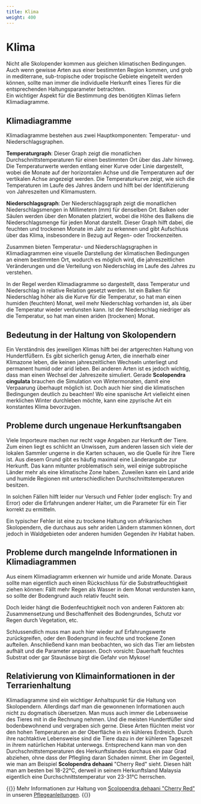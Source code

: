 ```yaml
---
title: Klima
weight: 400
---
```


# Klima

Nicht alle Skolopender kommen aus gleichen klimatischen Bedingungen. Auch wenn gewisse Arten aus einer bestimmten Region kommen, und grob in mediterrane, sub-tropische oder tropische Gebiete eingeteilt werden können, sollte man immer die individuelle Herkunft eines Tieres für die entsprechenden Haltungsparameter betrachten.  
Ein wichtiger Aspekt für die Bestimmung des benötigten Klimas liefern Klimadiagramme.

## Klimadiagramme

Klimadiagramme bestehen aus zwei Hauptkomponenten: Temperatur- und Niederschlagsgraphen. 

**Temperaturgraph**: Dieser Graph zeigt die monatlichen Durchschnittstemperaturen für einen bestimmten Ort über das Jahr hinweg. Die Temperaturwerte werden entlang einer Kurve oder Linie dargestellt, wobei die Monate auf der horizontalen Achse und die Temperaturen auf der vertikalen Achse angezeigt werden. Die Temperaturkurve zeigt, wie sich die Temperaturen im Laufe des Jahres ändern und hilft bei der Identifizierung von Jahreszeiten und Klimamustern.

**Niederschlagsgraph**: Der Niederschlagsgraph zeigt die monatlichen Niederschlagsmengen in Millimetern (mm) für denselben Ort. Balken oder Säulen werden über den Monaten platziert, wobei die Höhe des Balkens die Niederschlagsmenge für jeden Monat darstellt. Dieser Graph hilft dabei, die feuchten und trockenen Monate im Jahr zu erkennen und gibt Aufschluss über das Klima, insbesondere in Bezug auf Regen- oder Trockenzeiten.

Zusammen bieten Temperatur- und Niederschlagsgraphen in Klimadiagrammen eine visuelle Darstellung der klimatischen Bedingungen an einem bestimmten Ort, wodurch es möglich wird, die jahreszeitlichen Veränderungen und die Verteilung von Niederschlag im Laufe des Jahres zu verstehen.

In der Regel werden Klimadiagramme so dargestellt, dass Temperatur und Niederschlag in relative Relation gesetzt werden. Ist ein Balken für Niederschlag höher als die Kurve für die Temperatur, so hat man einen humiden (feuchten) Monat, weil mehr Niederschlag vorhanden ist, als über die Temperatur wieder verdunsten kann. Ist der Niederschlag niedriger als die Temperatur, so hat man einen ariden (trockenen) Monat.

## Bedeutung in der Haltung von Skolopendern

Ein Verständnis des jeweiligen Klimas hilft bei der artgerechten Haltung von Hundertfüßern. Es gibt sicherlich genug Arten, die innerhalb einer Klimazone leben, die keinen jahreszeitlichen Wechseln unterliegt und permanent humid oder arid leben. Bei anderen Arten ist es jedoch wichtig, dass man einen Wechsel der Jahreszeite simuliert. Gerade **Scolopendra cingulata** brauchen die Simulation von Wintermonaten, damit eine Verpaarung überhaupt möglich ist. Doch auch hier sind die klimatischen Bedingungen deutlich zu beachten! Wo eine spanische Art vielleicht einen merklichen Winter durchleben möchte, kann eine zpyrische Art ein konstantes Klima bevorzugen.  

## Probleme durch ungenaue Herkunftsangaben

Viele Importeure machen nur recht vage Angaben zur Herkunft der Tiere. Zum einen liegt es schlicht an Unwissen, zum anderen lassen sich viele der lokalen Sammler ungerne in die Karten schauen, wo die Quelle für ihre Tiere ist. Aus diesem Grund gibt es häufig maximal eine Länderangabe zur Herkunft. Das kann mitunter problematisch sein, weil einige subtropische Länder mehr als eine klimatische Zone haben. Zuweilen kann ein Land aride und humide Regionen mit unterschiedlichen Durchschnittstemperaturen besitzen.  

In solchen Fällen hilft leider nur Versuch und Fehler (oder englisch: Try and Error) oder die Erfahrungen anderer Halter, um die Parameter für ein Tier korrekt zu ermitteln.

Ein typischer Fehler ist eine zu trockene Haltung von afrikanischen Skolopendern, die durchaus aus sehr ariden Ländern stammen können, dort jedoch in Waldgebieten oder anderen humiden Gegenden ihr Habitat haben.

## Probleme durch mangelnde Informationen in Klimadiagrammen

Aus einem Klimadiagramm erkennen wir humide und aride Monate. Daraus sollte man eigentlich auch einen Rückschluss für die Substratfeuchtigkeit ziehen können: Fällt mehr Regen als Wasser in dem Monat verdunsten kann, so sollte der Bodengrund auch relativ feucht sein.

Doch leider hängt die Bodenfeuchtigkeit noch von anderen Faktoren ab: Zusammensetzung und Beschaffenheit des Bodengrundes, Schutz vor Regen durch Vegetation, etc. 

Schlussendlich muss man auch hier wieder auf Erfahrungswerte zurückgreifen, oder den Bodengrund in feuchte und trockene Zonen aufteilen. Anschließend kann man beobachten, wo sich das Tier am liebsten aufhält und die Parameter anpassen. Doch vorsicht: Dauerhaft feuchtes Substrat oder gar Staunässe birgt die Gefahr von Mykose!

## Relativierung von Klimainformationen in der Terrarienhaltung

Klimadiagramme sind ein wichtiger Anhaltspunkt für die Haltung von Skolopendern. Allerdings darf man die gewonnenen Informationen auch nicht zu dogmatisch übersetzen. Man muss auch immer die Lebensweise des Tieres mit in die Rechnung nehmen. Und die meisten Hundertfüßer sind bodenbewohnend und vergraben sich gerne. Diese Arten flüchten meist vor den hohen Temperaturen an der Oberfläche in ein kühleres Erdreich. Durch ihre nachtaktive Lebensweise sind die Tiere dazu in der kühleren Tageszeit in ihrem natürlichen Habitat unterwegs. Entsprechend kann man von den Durchschnittstemperaturen des Herkunftslandes durchaus ein paar Grad abziehen, ohne dass der Pflegling daran Schaden nimmt. Eher im Gegenteil, wie man am Beispiel **Scolopendra dehaani** "Cherry Red" sieht. Diesen hält man am besten bei 18-22°C, derweil in seinem Herkunftsland Malaysia eigentlich eine Durchschnittstemperatur von 23-31°C herrschen.

{{<hint info>}}
Mehr Informationen zur Haltung von [Scolopendra dehaani "Cherry Red"](/caresheets/scolopendra_dehaani/cherry_red/) in unseren [Pflegeanleitungen](/caresheets).
{{</hint>}}

